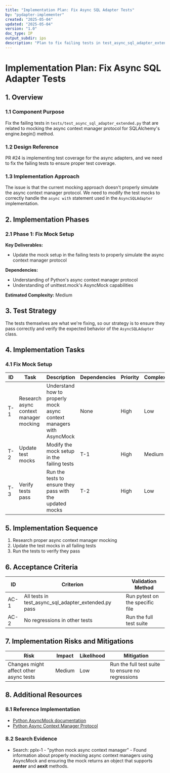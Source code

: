 ```yaml
---
title: "Implementation Plan: Fix Async SQL Adapter Tests"
by: "pydapter-implementer"
created: "2025-05-04"
updated: "2025-05-04"
version: "1.0"
doc_type: IP
output_subdir: ips
description: "Plan to fix failing tests in test_async_sql_adapter_extended.py"
---
```


# Implementation Plan: Fix Async SQL Adapter Tests

## 1. Overview

### 1.1 Component Purpose

Fix the failing tests in `tests/test_async_sql_adapter_extended.py` that are
related to mocking the async context manager protocol for SQLAlchemy's
engine.begin() method.

### 1.2 Design Reference

PR #24 is implementing test coverage for the async adapters, and we need to fix
the failing tests to ensure proper test coverage.

### 1.3 Implementation Approach

The issue is that the current mocking approach doesn't properly simulate the
async context manager protocol. We need to modify the test mocks to correctly
handle the `async with` statement used in the `AsyncSQLAdapter` implementation.

## 2. Implementation Phases

### 2.1 Phase 1: Fix Mock Setup

**Key Deliverables:**

- Update the mock setup in the failing tests to properly simulate the async
  context manager protocol

**Dependencies:**

- Understanding of Python's async context manager protocol
- Understanding of unittest.mock's AsyncMock capabilities

**Estimated Complexity:** Medium

## 3. Test Strategy

The tests themselves are what we're fixing, so our strategy is to ensure they
pass correctly and verify the expected behavior of the `AsyncSQLAdapter` class.

## 4. Implementation Tasks

### 4.1 Fix Mock Setup

| ID  | Task                                   | Description                                                           | Dependencies | Priority | Complexity |
| --- | -------------------------------------- | --------------------------------------------------------------------- | ------------ | -------- | ---------- |
| T-1 | Research async context manager mocking | Understand how to properly mock async context managers with AsyncMock | None         | High     | Low        |
| T-2 | Update test mocks                      | Modify the mock setup in the failing tests                            | T-1          | High     | Medium     |
| T-3 | Verify tests pass                      | Run the tests to ensure they pass with the updated mocks              | T-2          | High     | Low        |

## 5. Implementation Sequence

1. Research proper async context manager mocking
2. Update the test mocks in all failing tests
3. Run the tests to verify they pass

## 6. Acceptance Criteria

| ID   | Criterion                                            | Validation Method               |
| ---- | ---------------------------------------------------- | ------------------------------- |
| AC-1 | All tests in test_async_sql_adapter_extended.py pass | Run pytest on the specific file |
| AC-2 | No regressions in other tests                        | Run the full test suite         |

## 7. Implementation Risks and Mitigations

| Risk                                   | Impact | Likelihood | Mitigation                                       |
| -------------------------------------- | ------ | ---------- | ------------------------------------------------ |
| Changes might affect other async tests | Medium | Low        | Run the full test suite to ensure no regressions |

## 8. Additional Resources

### 8.1 Reference Implementation

- [Python AsyncMock documentation](https://docs.python.org/3/library/unittest.mock.html#unittest.mock.AsyncMock)
- [Python Async Context Manager Protocol](https://docs.python.org/3/reference/datamodel.html#asynchronous-context-managers)

### 8.2 Search Evidence

- Search: pplx-1 - "python mock async context manager" - Found information about
  properly mocking async context managers using AsyncMock and ensuring the mock
  returns an object that supports **aenter** and **aexit** methods.
